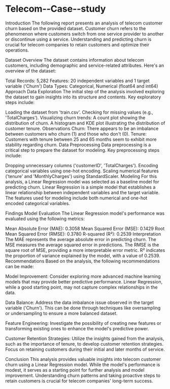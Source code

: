 # Telecom--Case--study

Introduction
The following report presents an analysis of telecom customer churn based on the provided dataset. Customer churn refers to the phenomenon where customers switch from one service provider to another or discontinue using a service. Understanding and predicting churn is crucial for telecom companies to retain customers and optimize their operations.

Dataset Overview
The dataset contains information about telecom customers, including demographic and service-related attributes. Here's an overview of the dataset:

Total Records: 5,282
Features: 20 independent variables and 1 target variable ('Churn')
Data Types: Categorical, Numerical (float64 and int64)
Approach
Data Exploration
The initial step of the analysis involved exploring the dataset to gain insights into its structure and contents. Key exploratory steps include:

Loading the dataset from 'train.csv'.
Checking for missing values (e.g., 'TotalCharges').
Visualizing churn trends:
A count plot showing the distribution of churn.
A histogram and KDE plot illustrating the distribution of customer tenure.
Observations
Churn: There appears to be an imbalance between customers who churn (1) and those who don't (0).
Tenure: Customers with tenure between 25 and 65 months seem to exhibit more stability regarding churn.
Data Preprocessing
Data preprocessing is a critical step to prepare the dataset for modeling. Key preprocessing steps include:

Dropping unnecessary columns ('customerID', 'TotalCharges').
Encoding categorical variables using one-hot encoding.
Scaling numerical features ('tenure' and 'MonthlyCharges') using StandardScaler.
Modeling
For this analysis, a Linear Regression model was selected as a baseline model for predicting churn. Linear Regression is a simple model that establishes a linear relationship between independent variables and the target variable. The features used for modeling include both numerical and one-hot encoded categorical variables.

Findings
Model Evaluation
The Linear Regression model's performance was evaluated using the following metrics:

Mean Absolute Error (MAE): 0.3058
Mean Squared Error (MSE): 0.1429
Root Mean Squared Error (RMSE): 0.3780
R-squared (R²): 0.2539
Interpretation
The MAE represents the average absolute error in predicting churn.
The MSE measures the average squared error in predictions.
The RMSE is the square root of MSE, providing a more interpretable error metric.
R² indicates the proportion of variance explained by the model, with a value of 0.2539.
Recommendations
Based on the analysis, the following recommendations can be made:

Model Improvement: Consider exploring more advanced machine learning models that may provide better predictive performance. Linear Regression, while a good starting point, may not capture complex relationships in the data.

Data Balance: Address the data imbalance issue observed in the target variable ('Churn'). This can be done through techniques like oversampling or undersampling to ensure a more balanced dataset.

Feature Engineering: Investigate the possibility of creating new features or transforming existing ones to enhance the model's predictive power.

Customer Retention Strategies: Utilize the insights gained from the analysis, such as the importance of tenure, to develop customer retention strategies. Focus on retaining customers during their initial and later months of service.

Conclusion
This analysis provides valuable insights into telecom customer churn using a Linear Regression model. While the model's performance is modest, it serves as a starting point for further analysis and model improvement. Understanding churn patterns and taking proactive steps to retain customers is crucial for telecom companies' long-term success.
